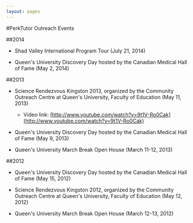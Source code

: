 ```yaml
---
layout: pages
---
```

#PerkTutor Outreach Events

##2014

*   Shad Valley International Program Tour (July 21, 2014)

*   Queen's University Discovery Day hosted by the Canadian Medical Hall of Fame (May 2, 2014)


##2013

*   Science Rendezvous Kingston 2013, organized by the Community Outreach Centre at Queen's University, Faculty of Education (May 11, 2013)

    *   Video link: [http://www.youtube.com/watch?v=9t1V-Ro0Cak](http://www.youtube.com/watch?v=9t1V-Ro0Cak)
    
*   Queen's University Discovery Day hosted by the Canadian Medical Hall of Fame (May 9, 2013)

*   Queen's University March Break Open House (March 11-12, 2013)


##2012

*   Queen's University Discovery Day hosted by the Canadian Medical Hall of Fame (May 15, 2012)

*   Science Rendezvous Kingston 2012, organized by the Community Outreach Centre at Queen's University, Faculty of Education (May 12, 2012)

*   Queen's University March Break Open House (March 12-13, 2012)
